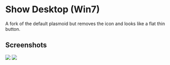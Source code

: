 # Show Desktop (Win7)

A fork of the default plasmoid but removes the icon and looks like a flat thin button.

## Screenshots

![](https://i.imgur.com/FDuCOiZ.png)
![](https://i.imgur.com/QgdTsJD.png)
